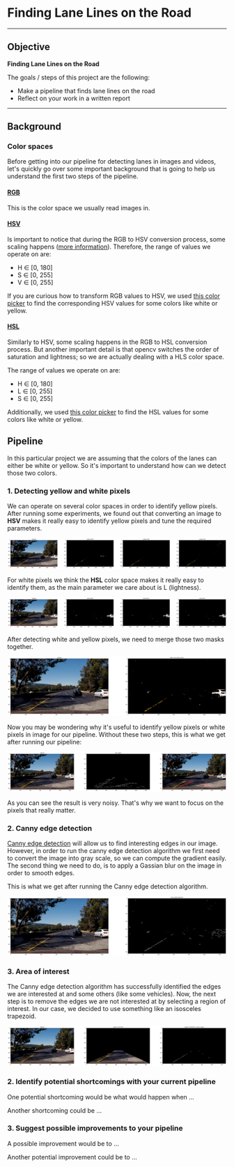 # **Finding Lane Lines on the Road** 

---

## Objective

**Finding Lane Lines on the Road**

The goals / steps of this project are the following:
* Make a pipeline that finds lane lines on the road
* Reflect on your work in a written report


[//]: # (Image References)

---

## Background

### Color spaces

Before getting into our pipeline for detecting lanes in images and videos, let's quickly go over some important background that is going to help us understand the first two steps of the pipeline.

#### [RGB](https://en.wikipedia.org/wiki/RGB_color_model)

This is the color space we usually read images in.

#### [HSV](https://en.wikipedia.org/wiki/HSL_and_HSV)

Is important to notice that during the RGB to HSV conversion process, some scaling happens ([more information](https://docs.opencv.org/2.4/modules/imgproc/doc/miscellaneous_transformations.html?#cvtcolor)). Therefore, the range of values we operate on are:
* H ∈ [0, 180]
* S ∈ [0, 255]
* V ∈ [0, 255]

If you are curious how to transform RGB values to HSV, we used [this color picker](https://alloyui.com/examples/color-picker/hsv) to find the corresponding HSV values for some colors like white or yellow.

#### [HSL](https://en.wikipedia.org/wiki/HSL_and_HSV)

Similarly to HSV, some scaling happens in the RGB to HSL conversion process. But another important detail is that opencv switches the order of saturation and lightness; so we are actually dealing with a HLS color space.

The range of values we operate on are:
* H ∈ [0, 180]
* L ∈ [0, 255]
* S ∈ [0, 255]

Additionally, we used [this color picker](https://www.w3schools.com/colors/colors_hsl.asp) to find the HSL values for some colors like white or yellow.

## Pipeline

In this particular project we are assuming that the colors of the lanes can either be white or yellow. So it's important to understand how can we detect those two colors.

### 1. Detecting yellow and white pixels

We can operate on several color spaces in order to identify yellow pixels. After running some experiments, we found out that converting an image to **HSV** makes it really easy to identify yellow pixels and tune the required parameters.

[yellow_detection]: ./yellow_detection.png "Yellow detection experiment"
![alt text][yellow_detection]

For white pixels we think the **HSL** color space makes it really easy to identify them, as the main parameter we care about is L (lightness).

[white_detection]: ./white_detection.png "White detection experiment"
![alt text][white_detection]

After detecting white and yellow pixels, we need to merge those two masks together.

[white_and_yellow_detection]: ./white_and_yellow_detection.png "White and yellow detection experiment"
![alt text][white_and_yellow_detection]

Now you may be wondering why it's useful to identify yellow pixels or white pixels in image for our pipeline. Without these two steps, this is what we get after running our pipeline:

[bad_canny_example]: ./bad_canny_example.png "Bad Canny example"
![alt text][bad_canny_example]

As you can see the result is very noisy. That's why we want to focus on the pixels that really matter.

### 2. Canny edge detection

[Canny edge detection](https://en.wikipedia.org/wiki/Canny_edge_detector) will allow us to find interesting edges in our image. However, in order to run the canny edge detection algorithm we first need to convert the image into gray scale, so we can compute the gradient easily. The second thing we need to do, is to apply a Gassian blur on the image in order to smooth edges.

This is what we get after running the Canny edge detection algorithm.

[canny_image]: ./canny_image.png "Canny image"
![alt text][canny_image]

### 3. Area of interest

The Canny edge detection algorithm has successfully identified the edges we are interested at and some others (like some vehicles). Now, the next step is to remove the edges we are not interested at by selecting a region of interest. In our case, we decided to use something like an isosceles trapezoid.

[region_of_interest]: ./region_of_interest.png "Region of interest image"
![alt text][region_of_interest]

### 2. Identify potential shortcomings with your current pipeline

One potential shortcoming would be what would happen when ... 

Another shortcoming could be ...

### 3. Suggest possible improvements to your pipeline

A possible improvement would be to ...

Another potential improvement could be to ...
